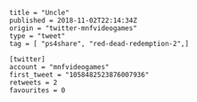 ```
title = "Uncle"
published = 2018-11-02T22:14:34Z
origin = "twitter-mnfvideogames"
type = "tweet"
tag = [ "ps4share", "red-dead-redemption-2",]

[twitter]
account = "mnfvideogames"
first_tweet = "1058482523876007936"
retweets = 2
favourites = 0
```

<p class='image'><img src='https://mnf.m17s.net/2018/11/02/DrB8Pi8XcAYZ955.jpg' alt=''></p>

